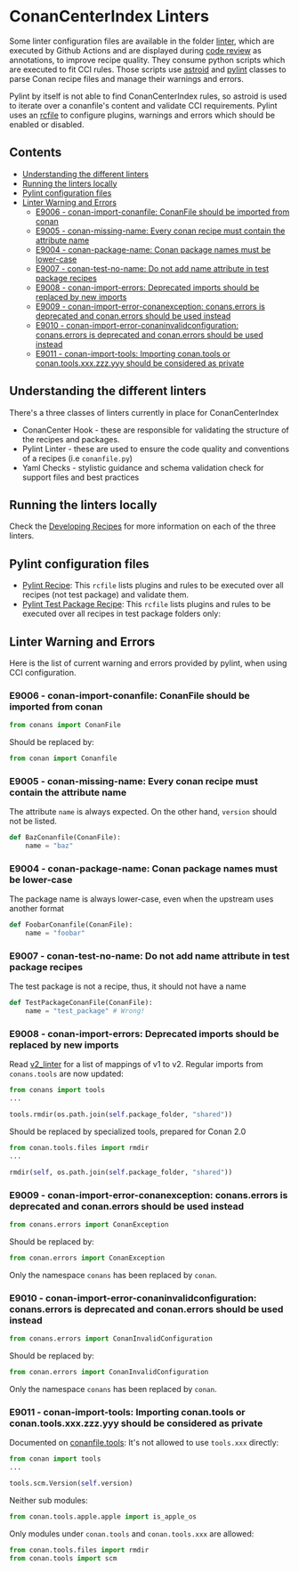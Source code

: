 # ConanCenterIndex Linters

Some linter configuration files are available in the folder [linter](../linter), which are executed by Github Actions
and are displayed during [code review](https://github.com/features/code-review) as annotations, to improve recipe quality.
They consume python scripts which are executed to fit CCI rules. Those scripts use [astroid](https://github.com/PyCQA/astroid)
and [pylint](https://pylint.pycqa.org/en/latest/) classes to parse Conan recipe files and manage their warnings and errors.

Pylint by itself is not able to find ConanCenterIndex rules, so astroid is used to iterate over a conanfile's content and
validate CCI requirements. Pylint uses an [rcfile](https://pylint.pycqa.org/en/latest/user_guide/configuration/index.html)
to configure plugins, warnings and errors which should be enabled or disabled.

<!-- toc -->
## Contents

  * [Understanding the different linters](#understanding-the-different-linters)
  * [Running the linters locally](#running-the-linters-locally)
  * [Pylint configuration files](#pylint-configuration-files)
  * [Linter Warning and Errors](#linter-warning-and-errors)
    * [E9006 - conan-import-conanfile: ConanFile should be imported from conan](#e9006---conan-import-conanfile-conanfile-should-be-imported-from-conan)
    * [E9005 - conan-missing-name: Every conan recipe must contain the attribute name](#e9005---conan-missing-name-every-conan-recipe-must-contain-the-attribute-name)
    * [E9004 - conan-package-name: Conan package names must be lower-case](#e9004---conan-package-name-conan-package-names-must-be-lower-case)
    * [E9007 - conan-test-no-name: Do not add name attribute in test package recipes](#e9007---conan-test-no-name-do-not-add-name-attribute-in-test-package-recipes)
    * [E9008 - conan-import-errors: Deprecated imports should be replaced by new imports](#e9008---conan-import-errors-deprecated-imports-should-be-replaced-by-new-imports)
    * [E9009 - conan-import-error-conanexception: conans.errors is deprecated and conan.errors should be used instead](#e9009---conan-import-error-conanexception-conanserrors-is-deprecated-and-conanerrors-should-be-used-instead)
    * [E9010 - conan-import-error-conaninvalidconfiguration: conans.errors is deprecated and conan.errors should be used instead](#e9010---conan-import-error-conaninvalidconfiguration-conanserrors-is-deprecated-and-conanerrors-should-be-used-instead)
    * [E9011 - conan-import-tools: Importing conan.tools or conan.tools.xxx.zzz.yyy should be considered as private](#e9011---conan-import-tools-importing-conantools-or-conantoolsxxxzzzyyy-should-be-considered-as-private)<!-- endToc -->

## Understanding the different linters

There's a three classes of linters currently in place for ConanCenterIndex

- ConanCenter Hook - these are responsible for validating the structure of the recipes and packages.
- Pylint Linter - these are used to ensure the code quality and conventions of a recipes (i.e `conanfile.py`)
- Yaml Checks - stylistic guidance and schema validation check for support files and best practices

## Running the linters locally

Check the [Developing Recipes](developing_recipes_locally.md) for more information on each of the three linters.

## Pylint configuration files

- [Pylint Recipe](../linter/pylintrc_recipe): This `rcfile` lists plugins and rules to be executed over all recipes (not test package) and validate them.
- [Pylint Test Package Recipe](../linter/pylintrc_testpackage): This `rcfile` lists plugins and rules to be executed over all recipes in test package folders only:

## Linter Warning and Errors

Here is the list of current warning and errors provided by pylint, when using CCI configuration.

### E9006 - conan-import-conanfile: ConanFile should be imported from conan

```python
from conans import ConanFile
```

Should be replaced by:

```python
from conan import Conanfile
```

### E9005 - conan-missing-name: Every conan recipe must contain the attribute name

The attribute `name` is always expected. On the other hand, `version` should not be listed.

```python
def BazConanfile(ConanFile):
    name = "baz"
```

### E9004 - conan-package-name: Conan package names must be lower-case

The package name is always lower-case, even when the upstream uses another format

```python
def FoobarConanfile(ConanFile):
    name = "foobar"
```

### E9007 - conan-test-no-name: Do not add name attribute in test package recipes

The test package is not a recipe, thus, it should not have a name

```python
def TestPackageConanFile(ConanFile):
    name = "test_package" # Wrong!
```

### E9008 - conan-import-errors: Deprecated imports should be replaced by new imports

Read [v2_linter](v2_linter.md) for a list of mappings of v1 to v2.
Regular imports from `conans.tools` are now updated:

```python
from conans import tools
...

tools.rmdir(os.path.join(self.package_folder, "shared"))
```

Should be replaced by specialized tools, prepared for Conan 2.0

```python
from conan.tools.files import rmdir
...

rmdir(self, os.path.join(self.package_folder, "shared"))
```

### E9009 - conan-import-error-conanexception: conans.errors is deprecated and conan.errors should be used instead

```python
from conans.errors import ConanException
```

Should be replaced by:

```python
from conan.errors import ConanException
```

Only the namespace `conans` has been replaced by `conan`.

### E9010 - conan-import-error-conaninvalidconfiguration: conans.errors is deprecated and conan.errors should be used instead

```python
from conans.errors import ConanInvalidConfiguration
```

Should be replaced by:

```python
from conan.errors import ConanInvalidConfiguration
```

Only the namespace `conans` has been replaced by `conan`.

### E9011 - conan-import-tools: Importing conan.tools or conan.tools.xxx.zzz.yyy should be considered as private

Documented on [conanfile.tools](https://docs.conan.io/1/reference/conanfile/tools.html):
It's not allowed to use `tools.xxx` directly:

```python
from conan import tools
...

tools.scm.Version(self.version)
```

Neither sub modules:

```python
from conan.tools.apple.apple import is_apple_os
```

Only modules under `conan.tools` and `conan.tools.xxx` are allowed:

```python
from conan.tools.files import rmdir
from conan.tools import scm
````
